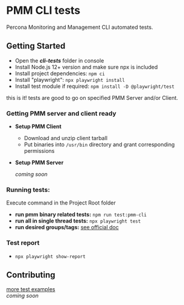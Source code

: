 # PMM CLI tests
Percona Monitoring and Management CLI automated tests. 


## Getting Started

* Open the _**cli-tests**_ folder in console
* Install Node.js 12+ version and make sure npx is included
* Install project dependencies: `npm ci`
* Install "playwright": `npx playwright install`
* Install test module if required: `npm install -D @playwright/test`

this is it! tests are good to go on specified PMM Server and/or Client.

### Getting PMM server and client ready
  * **Setup PMM Client**
    * Download and unzip client tarball
    * Put binaries into `/usr/bin` directory and grant corresponding permissions
  * **Setup PMM Server**

      _coming soon_

### Running tests:
Execute command in the Project Root folder
* **run pmm binary related tests:** `npm run test:pmm-cli`
* **run all in single thread tests:** `npx playwright test`
* **run desired groups/tags:** [see official doc](https://playwright.dev/docs/test-cli)

### Test report
* `npx playwright show-report`


## Contributing
[more test examples](https://github.com/percona/pmm-ui-tests/tree/main/cli/tests)  
_coming soon_ 

